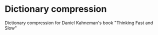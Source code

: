 # Dictionary compression
Dictionary compression for Daniel Kahneman's book "Thinking Fast and Slow"
